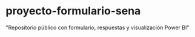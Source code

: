 # proyecto-formulario-sena
"Repositorio público con formulario, respuestas y visualización Power BI"
